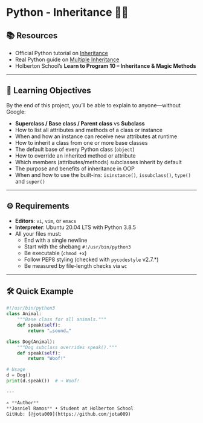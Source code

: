 <!-- Project badge: 100% -->

# Python - Inheritance 🔗🐍

## 📚 Resources

- Official Python tutorial on [Inheritance](https://docs.python.org/3/tutorial/classes.html#inheritance)
- Real Python guide on [Multiple Inheritance](https://realpython.com/python3-object-oriented-programming/#multiple-inheritance)
- Holberton School’s **Learn to Program 10 – Inheritance & Magic Methods**

---

## 🎯 Learning Objectives

By the end of this project, you’ll be able to explain to anyone—without Google:

- **Superclass / Base class / Parent class** vs **Subclass**
- How to list all attributes and methods of a class or instance
- When and how an instance can receive new attributes at runtime
- How to inherit a class from one or more base classes
- The default base of every Python class (`object`)
- How to override an inherited method or attribute
- Which members (attributes/methods) subclasses inherit by default
- The purpose and benefits of inheritance in OOP
- When and how to use the built-ins: `isinstance()`, `issubclass()`, `type()` and `super()`

---

## ⚙️ Requirements

- **Editors**: `vi`, `vim`, or `emacs`
- **Interpreter**: Ubuntu 20.04 LTS with Python 3.8.5
- All your files must:
  - End with a single newline
  - Start with the shebang `#!/usr/bin/python3`
  - Be executable (`chmod +x`)
  - Follow PEP8 styling (checked with `pycodestyle` v2.7.*)
  - Be measured by file-length checks via `wc`

---

## 🛠️ Quick Example

```python
#!/usr/bin/python3
class Animal:
    """Base class for all animals."""
    def speak(self):
        return "…sound…"

class Dog(Animal):
    """Dog subclass overrides speak()."""
    def speak(self):
        return "Woof!"

# Usage
d = Dog()
print(d.speak())  # → Woof!

---

✍️ **Author**
**Josniel Ramos** • Student at Holberton School
GitHub: [@jota009](https://github.com/jota009)

